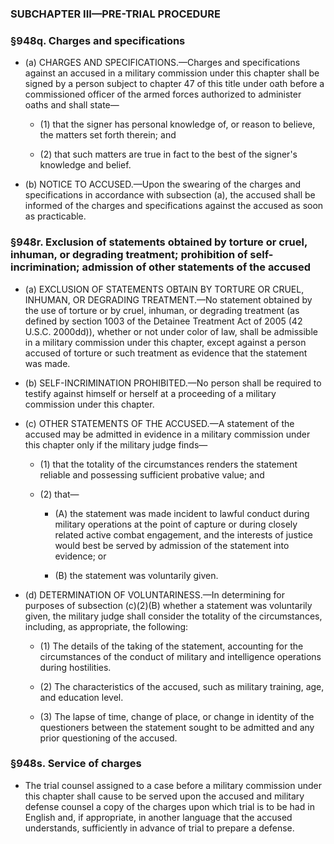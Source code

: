 ### SUBCHAPTER III—PRE-TRIAL PROCEDURE

### §948q. Charges and specifications
* (a) CHARGES AND SPECIFICATIONS.—Charges and specifications against an accused in a military commission under this chapter shall be signed by a person subject to chapter 47 of this title under oath before a commissioned officer of the armed forces authorized to administer oaths and shall state—

  * (1) that the signer has personal knowledge of, or reason to believe, the matters set forth therein; and

  * (2) that such matters are true in fact to the best of the signer's knowledge and belief.


* (b) NOTICE TO ACCUSED.—Upon the swearing of the charges and specifications in accordance with subsection (a), the accused shall be informed of the charges and specifications against the accused as soon as practicable.

### §948r. Exclusion of statements obtained by torture or cruel, inhuman, or degrading treatment; prohibition of self-incrimination; admission of other statements of the accused
* (a) EXCLUSION OF STATEMENTS OBTAIN BY TORTURE OR CRUEL, INHUMAN, OR DEGRADING TREATMENT.—No statement obtained by the use of torture or by cruel, inhuman, or degrading treatment (as defined by section 1003 of the Detainee Treatment Act of 2005 (42 U.S.C. 2000dd)), whether or not under color of law, shall be admissible in a military commission under this chapter, except against a person accused of torture or such treatment as evidence that the statement was made.

* (b) SELF-INCRIMINATION PROHIBITED.—No person shall be required to testify against himself or herself at a proceeding of a military commission under this chapter.

* (c) OTHER STATEMENTS OF THE ACCUSED.—A statement of the accused may be admitted in evidence in a military commission under this chapter only if the military judge finds—

  * (1) that the totality of the circumstances renders the statement reliable and possessing sufficient probative value; and

  * (2) that—

    * (A) the statement was made incident to lawful conduct during military operations at the point of capture or during closely related active combat engagement, and the interests of justice would best be served by admission of the statement into evidence; or

    * (B) the statement was voluntarily given.


* (d) DETERMINATION OF VOLUNTARINESS.—In determining for purposes of subsection (c)(2)(B) whether a statement was voluntarily given, the military judge shall consider the totality of the circumstances, including, as appropriate, the following:

  * (1) The details of the taking of the statement, accounting for the circumstances of the conduct of military and intelligence operations during hostilities.

  * (2) The characteristics of the accused, such as military training, age, and education level.

  * (3) The lapse of time, change of place, or change in identity of the questioners between the statement sought to be admitted and any prior questioning of the accused.

### §948s. Service of charges
* The trial counsel assigned to a case before a military commission under this chapter shall cause to be served upon the accused and military defense counsel a copy of the charges upon which trial is to be had in English and, if appropriate, in another language that the accused understands, sufficiently in advance of trial to prepare a defense.